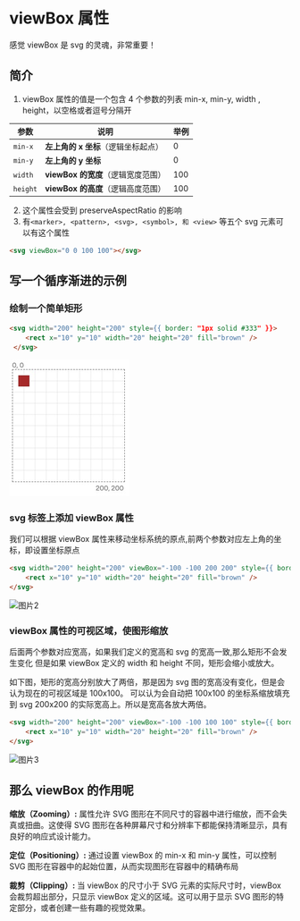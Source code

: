 # viewBox 属性
感觉 viewBox 是 svg 的灵魂，非常重要！

## 简介

1. viewBox 属性的值是一个包含 4 个参数的列表 min-x, min-y, width , height，以空格或者逗号分隔开

| 参数     | 说明                                | 举例 |
| -------- | ----------------------------------- | ---- |
| `min-x`  | **左上角的 x 坐标**（逻辑坐标起点） | 0    |
| `min-y`  | **左上角的 y 坐标**                 | 0    |
| `width`  | **viewBox 的宽度**（逻辑宽度范围）  | 100  |
| `height` | **viewBox 的高度**（逻辑高度范围）  | 100  |

2. 这个属性会受到 preserveAspectRatio 的影响
3. 有`<marker>, <pattern>, <svg>, <symbol>, 和 <view>` 等五个 svg 元素可以有这个属性

```html
<svg viewBox="0 0 100 100"></svg>
```

## 写一个循序渐进的示例

### 绘制一个简单矩形

```html
<svg width="200" height="200" style={{ border: "1px solid #333" }}>
    <rect x="10" y="10" width="20" height="20" fill="brown" />
 </svg>
```

![图片1](../assets/imgs/viewBox01.png)

### svg 标签上添加 viewBox 属性

我们可以根据 viewBox 属性来移动坐标系统的原点,前两个参数对应左上角的坐标，即设置坐标原点

```html
<svg width="200" height="200" viewBox="-100 -100 200 200" style={{ border: "1px solid #333" }}>
    <rect x="10" y="10" width="20" height="20" fill="brown" />
</svg>
```

![图片2]()

### viewBox 属性的可视区域，使图形缩放

后面两个参数对应宽高，如果我们定义的宽高和 svg 的宽高一致,那么矩形不会发生变化
但是如果 viewBox 定义的 width 和 height 不同，矩形会缩小或放大。

如下图，矩形的宽高分别放大了两倍，那是因为 svg 图的宽高没有变化，但是会认为现在的可视区域是
100x100。 可以认为会自动把 100x100 的坐标系缩放填充到 svg 200x200 的实际宽高上。所以是宽高各放大两倍。

```html
<svg width="200" height="200" viewBox="-100 -100 100 100" style={{ border: "1px solid #333" }}>
    <rect x="10" y="10" width="20" height="20" fill="brown" />
</svg>
```

![图片3]()

## 那么 viewBox 的作用呢

**缩放（Zooming）:** 属性允许 SVG 图形在不同尺寸的容器中进行缩放，而不会失真或扭曲。这使得 SVG 图形在各种屏幕尺寸和分辨率下都能保持清晰显示，具有良好的响应式设计能力。

**定位（Positioning）:** 通过设置 viewBox 的 min-x 和 min-y 属性，可以控制 SVG 图形在容器中的起始位置，从而实现图形在容器中的精确布局

**裁剪（Clipping）:** 当 viewBox 的尺寸小于 SVG 元素的实际尺寸时，viewBox 会裁剪超出部分，只显示 viewBox 定义的区域。这可以用于显示 SVG 图形的特定部分，或者创建一些有趣的视觉效果。

